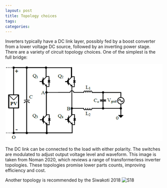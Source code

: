 ```yaml
---
layout: post
title: Topology choices
tags: 
categories: 
---
```

Inverters typically have a DC link layer, possibly fed by a boost converter from a lower voltage DC source, followed by an inverting power stage. There are a variety of circuit topology choices. One of the simplest is the full bridge:

![Full bridge](/assets/fb.png)

The DC link can be connected to the load with either polarity. The switches are modulated to adjust output voltage level and waveform. This image is taken from Noman 2020, which reviews a range of transformerless inverter topologies. These topologies promise lower parts counts, improving efficiency and cost.

Another topology is recommended by the Siwakoti 2018
![S18](/assets/siwakoti18.png)




